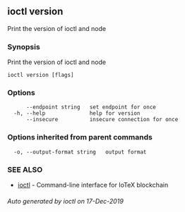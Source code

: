 ## ioctl version

Print the version of ioctl and node

### Synopsis

Print the version of ioctl and node

```
ioctl version [flags]
```

### Options

```
      --endpoint string   set endpoint for once
  -h, --help              help for version
      --insecure          insecure connection for once
```

### Options inherited from parent commands

```
  -o, --output-format string   output format
```

### SEE ALSO

* [ioctl](../README.md)	 - Command-line interface for IoTeX blockchain

###### Auto generated by ioctl on 17-Dec-2019

